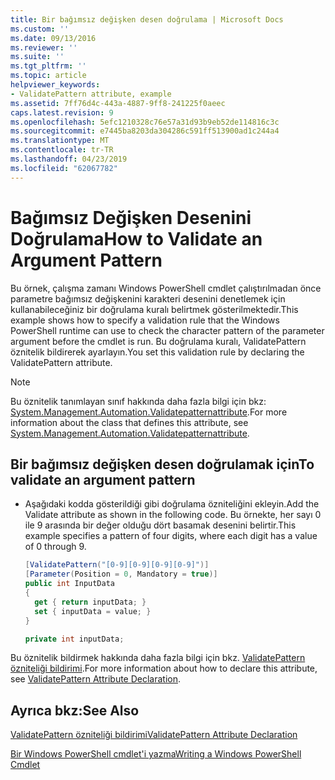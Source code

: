 ```yaml
---
title: Bir bağımsız değişken desen doğrulama | Microsoft Docs
ms.custom: ''
ms.date: 09/13/2016
ms.reviewer: ''
ms.suite: ''
ms.tgt_pltfrm: ''
ms.topic: article
helpviewer_keywords:
- ValidatePattern attribute, example
ms.assetid: 7ff76d4c-443a-4887-9ff8-241225f0aeec
caps.latest.revision: 9
ms.openlocfilehash: 5efc1210328c76e57a31d93b9eb52de114816c3c
ms.sourcegitcommit: e7445ba8203da304286c591ff513900ad1c244a4
ms.translationtype: MT
ms.contentlocale: tr-TR
ms.lasthandoff: 04/23/2019
ms.locfileid: "62067782"
---
```

# <a name="how-to-validate-an-argument-pattern"></a><span data-ttu-id="048b9-102">Bağımsız Değişken Desenini Doğrulama</span><span class="sxs-lookup"><span data-stu-id="048b9-102">How to Validate an Argument Pattern</span></span>

<span data-ttu-id="048b9-103">Bu örnek, çalışma zamanı Windows PowerShell cmdlet çalıştırılmadan önce parametre bağımsız değişkenini karakteri desenini denetlemek için kullanabileceğiniz bir doğrulama kuralı belirtmek gösterilmektedir.</span><span class="sxs-lookup"><span data-stu-id="048b9-103">This example shows how to specify a validation rule that the Windows PowerShell runtime can use to check the character pattern of the parameter argument before the cmdlet is run.</span></span> <span data-ttu-id="048b9-104">Bu doğrulama kuralı, ValidatePattern öznitelik bildirerek ayarlayın.</span><span class="sxs-lookup"><span data-stu-id="048b9-104">You set this validation rule by declaring the ValidatePattern attribute.</span></span>

> [!NOTE]
> <span data-ttu-id="048b9-105">Bu öznitelik tanımlayan sınıf hakkında daha fazla bilgi için bkz: [System.Management.Automation.Validatepatternattribute](/dotnet/api/System.Management.Automation.ValidatePatternAttribute).</span><span class="sxs-lookup"><span data-stu-id="048b9-105">For more information about the class that defines this attribute, see [System.Management.Automation.Validatepatternattribute](/dotnet/api/System.Management.Automation.ValidatePatternAttribute).</span></span>

## <a name="to-validate-an-argument-pattern"></a><span data-ttu-id="048b9-106">Bir bağımsız değişken desen doğrulamak için</span><span class="sxs-lookup"><span data-stu-id="048b9-106">To validate an argument pattern</span></span>

- <span data-ttu-id="048b9-107">Aşağıdaki kodda gösterildiği gibi doğrulama özniteliğini ekleyin.</span><span class="sxs-lookup"><span data-stu-id="048b9-107">Add the Validate attribute as shown in the following code.</span></span> <span data-ttu-id="048b9-108">Bu örnekte, her sayı 0 ile 9 arasında bir değer olduğu dört basamak desenini belirtir.</span><span class="sxs-lookup"><span data-stu-id="048b9-108">This example specifies a pattern of four digits, where each digit has a value of 0 through 9.</span></span>

    ```csharp
    [ValidatePattern("[0-9][0-9][0-9][0-9]")]
    [Parameter(Position = 0, Mandatory = true)]
    public int InputData
    {
      get { return inputData; }
      set { inputData = value; }
    }

    private int inputData;
    ```

<span data-ttu-id="048b9-109">Bu öznitelik bildirmek hakkında daha fazla bilgi için bkz. [ValidatePattern özniteliği bildirimi](./validatepattern-attribute-declaration.md).</span><span class="sxs-lookup"><span data-stu-id="048b9-109">For more information about how to declare this attribute, see [ValidatePattern Attribute Declaration](./validatepattern-attribute-declaration.md).</span></span>

## <a name="see-also"></a><span data-ttu-id="048b9-110">Ayrıca bkz:</span><span class="sxs-lookup"><span data-stu-id="048b9-110">See Also</span></span>

[<span data-ttu-id="048b9-111">ValidatePattern özniteliği bildirimi</span><span class="sxs-lookup"><span data-stu-id="048b9-111">ValidatePattern Attribute Declaration</span></span>](./validatepattern-attribute-declaration.md)

[<span data-ttu-id="048b9-112">Bir Windows PowerShell cmdlet'i yazma</span><span class="sxs-lookup"><span data-stu-id="048b9-112">Writing a Windows PowerShell Cmdlet</span></span>](./writing-a-windows-powershell-cmdlet.md)
